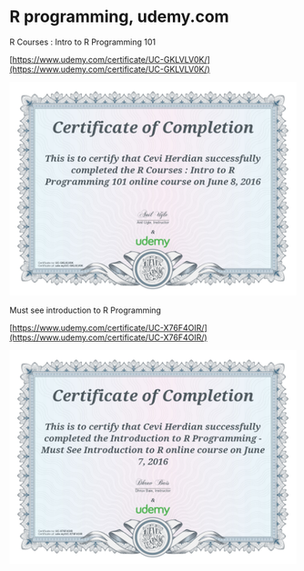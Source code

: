 # R programming, udemy.com

R Courses : Intro to R Programming 101

[https://www.udemy.com/certificate/UC-GKLVLV0K/](https://www.udemy.com/certificate/UC-GKLVLV0K/)

![](../.gitbook/assets/uc-gklvlv0k.jpg)

Must see introduction to R Programming

[https://www.udemy.com/certificate/UC-X76F4OIR/](https://www.udemy.com/certificate/UC-X76F4OIR/)

![](../.gitbook/assets/uc-x76f4oir%20%281%29.jpg)

